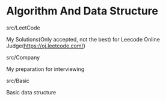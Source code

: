 # Algorithm And Data Structure
src/LeetCode

My Solutions(Only accepted, not the best) for Leecode Online Judge(https://oj.leetcode.com/)

src/Company

My preparation for interviewing

src/Basic

Basic data structure

